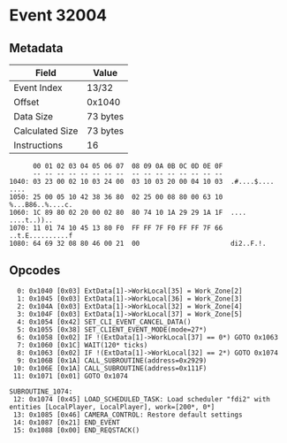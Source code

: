 # Event 32004

## Metadata

| Field           | Value    |
|-----------------|----------|
| Event Index     | 13/32    |
| Offset          | 0x1040   |
| Data Size       | 73 bytes |
| Calculated Size | 73 bytes |
| Instructions    | 16       |

```
      00 01 02 03 04 05 06 07  08 09 0A 0B 0C 0D 0E 0F
      -- -- -- -- -- -- -- --  -- -- -- -- -- -- -- --
1040: 03 23 00 02 10 03 24 00  03 10 03 20 00 04 10 03  .#....$.... ....
1050: 25 00 05 10 42 38 36 80  02 25 00 08 80 00 63 10  %...B86..%....c.
1060: 1C 89 80 02 20 00 02 80  80 74 10 1A 29 29 1A 1F  .... ....t..))..
1070: 11 01 74 10 45 13 80 F0  FF FF 7F F0 FF FF 7F 66  ..t.E..........f
1080: 64 69 32 08 80 46 00 21  00                       di2..F.!.       
```

## Opcodes

```
  0: 0x1040 [0x03] ExtData[1]->WorkLocal[35] = Work_Zone[2]
  1: 0x1045 [0x03] ExtData[1]->WorkLocal[36] = Work_Zone[3]
  2: 0x104A [0x03] ExtData[1]->WorkLocal[32] = Work_Zone[4]
  3: 0x104F [0x03] ExtData[1]->WorkLocal[37] = Work_Zone[5]
  4: 0x1054 [0x42] SET_CLI_EVENT_CANCEL_DATA()
  5: 0x1055 [0x38] SET_CLIENT_EVENT_MODE(mode=27*)
  6: 0x1058 [0x02] IF !(ExtData[1]->WorkLocal[37] == 0*) GOTO 0x1063
  7: 0x1060 [0x1C] WAIT(120* ticks)
  8: 0x1063 [0x02] IF !(ExtData[1]->WorkLocal[32] == 2*) GOTO 0x1074
  9: 0x106B [0x1A] CALL_SUBROUTINE(address=0x2929)
 10: 0x106E [0x1A] CALL_SUBROUTINE(address=0x111F)
 11: 0x1071 [0x01] GOTO 0x1074

SUBROUTINE_1074:
 12: 0x1074 [0x45] LOAD_SCHEDULED_TASK: Load scheduler "fdi2" with entities [LocalPlayer, LocalPlayer], work=[200*, 0*]
 13: 0x1085 [0x46] CAMERA_CONTROL: Restore default settings
 14: 0x1087 [0x21] END_EVENT
 15: 0x1088 [0x00] END_REQSTACK()
```

